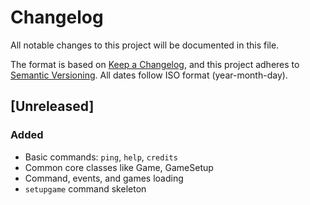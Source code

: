 # Changelog
All notable changes to this project will be documented in this file.

The format is based on [Keep a Changelog](https://keepachangelog.com/en/1.0.0/), and this project adheres to [Semantic Versioning](https://semver.org/spec/v2.0.0.html). All dates follow ISO format (year-month-day).

## [Unreleased]
### Added
- Basic commands: `ping`, `help`, `credits`
- Common core classes like Game, GameSetup
- Command, events, and games loading
- `setupgame` command skeleton
